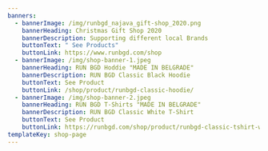 ```yaml
---
banners:
  - bannerImage: /img/runbgd_najava_gift-shop_2020.png
    bannerHeading: Christmas Gift Shop 2020
    bannerDescription: Supporting different local Brands
    buttonText: " See Products"
    buttonLink: https://www.runbgd.com/shop
  - bannerImage: /img/shop-banner-1.jpeg
    bannerHeading: RUN BGD Hoddie "MADE IN BELGRADE"
    bannerDescription: RUN BGD Classic Black Hoodie
    buttonText: See Product
    buttonLink: /shop/product/runbgd-classic-hoodie/
  - bannerImage: /img/shop-banner-2.jpeg
    bannerHeading: RUN BGD T-Shirts "MADE IN BELGRADE"
    bannerDescription: RUN BGD Classic White T-Shirt
    buttonText: See Product
    buttonLink: https://runbgd.com/shop/product/runbgd-classic-tshirt-white/
templateKey: shop-page
---
```

